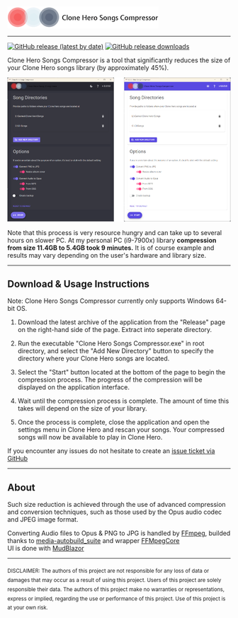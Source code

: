 ![Application logo](src/CloneHeroSongsCompressor/wwwroot/images/logo_transparent.png?raw=true)
***
[![GitHub release (latest by date)](https://img.shields.io/github/v/release/KrystianLesniak/Clone-Hero-Songs-Compressor)](https://github.com/KrystianLesniak/Clone-Hero-Songs-Compressor/releases)
[![GitHub release downloads](https://img.shields.io/github/downloads/KrystianLesniak/Clone-Hero-Songs-Compressor/total)](https://github.com/KrystianLesniak/Clone-Hero-Songs-Compressor/releases)

Clone Hero Songs Compressor is a tool that significantly reduces the size of your Clone Hero songs library (by approximately 45%).<br>

![Application screenshoot](docs/img/app-screenshot.png?raw=true)


Note that this process is very resource hungry and can take up to several hours on slower PC. At my personal PC (i9-7900x) library **compression from size 11.4GB to 5.4GB took 9 minutes.** It is of course example and results may vary depending on the user's hardware and library size.

***
## Download & Usage Instructions

Note: Clone Hero Songs Compressor currently only supports Windows 64-bit OS.

1. Download the latest archive of the application from the "Release" page on the right-hand side of the page. Extract into seperate directory.

2. Run the executable "Clone Hero Songs Compressor.exe" in root directory, and select the "Add New Directory" button to specify the directory where your Clone Hero songs are located.

3. Select the "Start" button located at the bottom of the page to begin the compression process. The progress of the compression will be displayed on the application interface.

4. Wait until the compression process is complete. The amount of time this takes will depend on the size of your library.

5. Once the process is complete, close the application and open the settings menu in Clone Hero and rescan your songs. Your compressed songs will now be available to play in Clone Hero.

If you encounter any issues do not hesitate to create an [issue ticket via GitHub](https://github.com/KrystianLesniak/Clone-Hero-Songs-Compressor/issues)


***
## About
Such size reduction is achieved through the use of advanced compression and conversion techniques, such as those used by the Opus audio codec and JPEG image format.

Converting Audio files to Opus & PNG to JPG is handled by [FFmpeg](https://ffmpeg.org/), builded thanks to [media-autobuild_suite](https://github.com/m-ab-s/media-autobuild_suite) and wrapper [FFMpegCore](https://github.com/rosenbjerg/FFMpegCore)
<br>
UI is done with [MudBlazor](https://mudblazor.com/)

**** 
<sub>
DISCLAIMER: The authors of this project are not responsible for any loss of data or damages that may occur as a result of using this project. Users of this project are solely responsible their data. The authors of this project make no warranties or representations, express or implied, regarding the use or performance of this project. Use of this project is at your own risk.
</sub>

